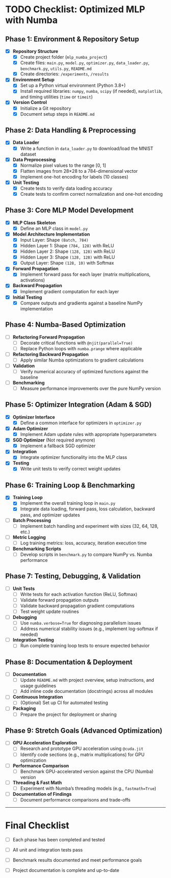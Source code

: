 # TODO Checklist: Optimized MLP with Numba

## Phase 1: Environment & Repository Setup
- [X] **Repository Structure**
  - [X] Create project folder (`mlp_numba_project`)
  - [X] Create files: `main.py`, `model.py`, `optimizer.py`, `data_loader.py`, `benchmark.py`, `utils.py`, `README.md`
  - [X] Create directories: `/experiments`, `/results`
- [X] **Environment Setup**
  - [X] Set up a Python virtual environment (Python 3.8+)
  - [X] Install required libraries: `numpy`, `numba`, `scipy` (if needed), `matplotlib`, and timing utilities (`time` or `timeit`)
- [X] **Version Control**
  - [X] Initialize a Git repository
  - [X] Document setup steps in `README.md`

## Phase 2: Data Handling & Preprocessing
- [X] **Data Loader**
  - [X] Write a function in `data_loader.py` to download/load the MNIST dataset
- [X] **Data Preprocessing**
  - [X] Normalize pixel values to the range [0, 1]
  - [X] Flatten images from 28×28 to a 784-dimensional vector
  - [X] Implement one-hot encoding for labels (10 classes)
- [X] **Unit Testing**
  - [X] Create tests to verify data loading accuracy
  - [X] Create tests to confirm correct normalization and one-hot encoding

## Phase 3: Core MLP Model Development
- [x] **MLP Class Skeleton**
  - [X] Define an MLP class in `model.py`
- [X] **Model Architecture Implementation**
  - [X] Input Layer: Shape `(Batch, 784)`
  - [X] Hidden Layer 1: Shape `(784, 128)` with ReLU
  - [X] Hidden Layer 2: Shape `(128, 128)` with ReLU
  - [X] Hidden Layer 3: Shape `(128, 128)` with ReLU
  - [X] Output Layer: Shape `(128, 10)` with Softmax
- [X] **Forward Propagation**
  - [X] Implement forward pass for each layer (matrix multiplications, activations)
- [X] **Backward Propagation**
  - [X] Implement gradient computation for each layer
- [X] **Initial Testing**
  - [X] Compare outputs and gradients against a baseline NumPy implementation

## Phase 4: Numba-Based Optimization
- [ ] **Refactoring Forward Propagation**
  - [ ] Decorate critical functions with `@njit(parallel=True)`
  - [ ] Replace Python loops with `numba.prange` where applicable
- [ ] **Refactoring Backward Propagation**
  - [ ] Apply similar Numba optimizations to gradient calculations
- [ ] **Validation**
  - [ ] Verify numerical accuracy of optimized functions against the baseline
- [ ] **Benchmarking**
  - [ ] Measure performance improvements over the pure NumPy version

## Phase 5: Optimizer Integration (Adam & SGD)
- [X] **Optimizer Interface**
  - [X] Define a common interface for optimizers in `optimizer.py`
- [X] **Adam Optimizer**
  - [X] Implement Adam update rules with appropriate hyperparameters
- [X] **SGD Optimizer** (Not required anymore)
  - [X] Implement a fallback SGD optimizer
- [X] **Integration**
  - [X] Integrate optimizer functionality into the MLP class
- [X] **Testing**
  - [X] Write unit tests to verify correct weight updates

## Phase 6: Training Loop & Benchmarking
- [X] **Training Loop**
  - [X] Implement the overall training loop in `main.py`
  - [X] Integrate data loading, forward pass, loss calculation, backward pass, and optimizer updates
- [ ] **Batch Processing**
  - [ ] Implement batch handling and experiment with sizes (32, 64, 128, etc.)
- [ ] **Metric Logging**
  - [ ] Log training metrics: loss, accuracy, iteration execution time
- [ ] **Benchmarking Scripts**
  - [ ] Develop scripts in `benchmark.py` to compare NumPy vs. Numba performance

## Phase 7: Testing, Debugging, & Validation
- [ ] **Unit Tests**
  - [ ] Write tests for each activation function (ReLU, Softmax)
  - [ ] Validate forward propagation outputs
  - [ ] Validate backward propagation gradient computations
  - [ ] Test weight update routines
- [ ] **Debugging**
  - [ ] Use `numba.verbose=True` for diagnosing parallelism issues
  - [ ] Address numerical stability issues (e.g., implement log-softmax if needed)
- [ ] **Integration Testing**
  - [ ] Run complete training loop tests to ensure expected behavior

## Phase 8: Documentation & Deployment
- [ ] **Documentation**
  - [ ] Update `README.md` with project overview, setup instructions, and usage guidelines
  - [ ] Add inline code documentation (docstrings) across all modules
- [ ] **Continuous Integration**
  - [ ] (Optional) Set up CI for automated testing
- [ ] **Packaging**
  - [ ] Prepare the project for deployment or sharing

## Phase 9: Stretch Goals (Advanced Optimization)
- [ ] **GPU Acceleration Exploration**
  - [ ] Research and prototype GPU acceleration using `@cuda.jit`
  - [ ] Identify code sections (e.g., matrix multiplications) for GPU optimization
- [ ] **Performance Comparison**
  - [ ] Benchmark GPU-accelerated version against the CPU (Numba) version
- [ ] **Threading & Fast Math**
  - [ ] Experiment with Numba’s threading models (e.g., `fastmath=True`)
- [ ] **Documentation of Findings**
  - [ ] Document performance comparisons and trade-offs

---

# Final Checklist
- [ ] Each phase has been completed and tested
- [ ] All unit and integration tests pass
- [ ] Benchmark results documented and meet performance goals
- [ ] Project documentation is complete and up-to-date

